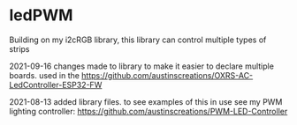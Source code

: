 # ledPWM
Building on my i2cRGB library, this library can control multiple types of strips

2021-09-16 changes made to library to make it easier to declare multiple boards. used in the https://github.com/austinscreations/OXRS-AC-LedController-ESP32-FW

2021-08-13 added library files. to see examples of this in use see my PWM lighting controller: https://github.com/austinscreations/PWM-LED-Controller
